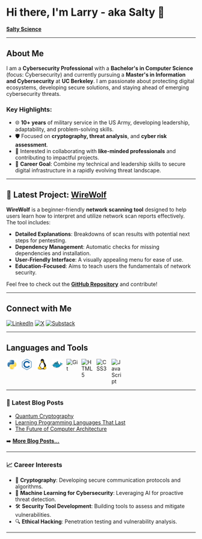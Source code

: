 # Hi there, I'm Larry - aka Salty 👋 

[**Salty Science**](https://saltyscience.substack.com/)

---

## About Me

I am a **Cybersecurity Professional** with a **Bachelor's in Computer Science** (focus: Cybersecurity) and currently pursuing a **Master's in Information and Cybersecurity** at **UC Berkeley**. I am passionate about protecting digital ecosystems, developing secure solutions, and staying ahead of emerging cybersecurity threats.

### Key Highlights:
- 🌐 **10+ years** of military service in the US Army, developing leadership, adaptability, and problem-solving skills.
- 🛡️ Focused on **cryptography, threat analysis**, and **cyber risk assessment**.
- 🤝 Interested in collaborating with **like-minded professionals** and contributing to impactful projects.
- 🎯 **Career Goal**: Combine my technical and leadership skills to secure digital infrastructure in a rapidly evolving threat landscape.

---

## 🚀 Latest Project: [**WireWolf**](https://github.com/Larry-Orton/WireWolf)

**WireWolf** is a beginner-friendly **network scanning tool** designed to help users learn how to interpret and utilize network scan reports effectively. The tool includes:
- **Detailed Explanations**: Breakdowns of scan results with potential next steps for pentesting.
- **Dependency Management**: Automatic checks for missing dependencies and installation.
- **User-Friendly Interface**: A visually appealing menu for ease of use.
- **Education-Focused**: Aims to teach users the fundamentals of network security.

Feel free to check out the [**GitHub Repository**](https://github.com/Larry-Orton/WireWolf) and contribute!

---

## Connect with Me

[![LinkedIn](https://img.shields.io/badge/LinkedIn-Connect-blue?style=for-the-badge&logo=linkedin)](https://www.linkedin.com/in/larry-orton/)
[![X](https://img.shields.io/badge/Twitter-Follow-blue?style=for-the-badge&logo=twitter)](https://twitter.com/your_twitter_handle)
[![Substack](https://img.shields.io/badge/Substack-Salty%20Science-orange?style=for-the-badge&logo=substack)](https://saltyscience.substack.com/)

---

## Languages and Tools

<div>
<img align="left" alt="Python" width="30px" src="https://raw.githubusercontent.com/devicons/devicon/1119b9f84c0290e0f0b38982099a2bd027a48bf1/icons/python/python-original.svg" style="padding-right:10px;" />
<img align="left" alt="C Languages" width="30px" src="https://raw.githubusercontent.com/devicons/devicon/1119b9f84c0290e0f0b38982099a2bd027a48bf1/icons/c/c-line.svg" style="padding-right:10px;" />
<img align="left" alt="Linux" width="30px" src="https://raw.githubusercontent.com/devicons/devicon/1119b9f84c0290e0f0b38982099a2bd027a48bf1/icons/linux/linux-original.svg" style="padding-right:10px;" />
<img align="left" alt="Docker" width="30px" src="https://raw.githubusercontent.com/devicons/devicon/1119b9f84c0290e0f0b38982099a2bd027a48bf1/icons/docker/docker-original.svg" style="padding-right:10px;" />
<img align="left" alt="Git" width="30px" src="https://cdn.jsdelivr.net/gh/devicons/devicon/icons/git/git-original.svg" style="padding-right:10px;" />
<img align="left" alt="HTML5" width="30px" src="https://cdn.jsdelivr.net/gh/devicons/devicon/icons/html5/html5-original.svg" style="padding-right:10px;" />
<img align="left" alt="CSS3" width="30px" src="https://cdn.jsdelivr.net/gh/devicons/devicon/icons/css3/css3-original.svg" style="padding-right:10px;" />
<img align="left" alt="JavaScript" width="30px" src="https://cdn.jsdelivr.net/gh/devicons/devicon/icons/javascript/javascript-original.svg" style="padding-right:10px;" />
</div>
<br clear="left"/>

---

### 📕 Latest Blog Posts

<!-- BLOG-POST-LIST:START -->
- [Quantum Cryptography](https://saltyscience.substack.com/p/quantum-cryptography)
- [Learning Programming Languages That Last](https://saltyscience.substack.com/p/learning-programming-languages-that)
- [The Future of Computer Architecture](https://saltyscience.substack.com/p/the-future-of-computer-architecture/comments)
<!-- BLOG-POST-LIST:END -->

➡️ [**More Blog Posts...**](https://saltyscience.substack.com/)

---

### 📈 Career Interests

- 🌟 **Cryptography**: Developing secure communication protocols and algorithms.
- 🧠 **Machine Learning for Cybersecurity**: Leveraging AI for proactive threat detection.
- 🛠️ **Security Tool Development**: Building tools to assess and mitigate vulnerabilities.
- 🔍 **Ethical Hacking**: Penetration testing and vulnerability analysis.

---
